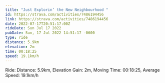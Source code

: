 ```yaml
---
title: "Just Explorin’ the New Neighbourhood "
id: https://strava.com/activities/7486194456
link: https://strava.com/activities/7486194456
date: 2022-07-17T20:51:17:00Z
rideDate: Sun Jul 17 2022
pubDate: Sun, 17 Jul 2022 14:51:17 -0600
type: ride
distance: 5.9km
elevation: 2m
time: 00:18:25
speed: 19.1km/h
---
```

Ride: Distance: 5.9km, Elevation Gain: 2m, Moving Time: 00:18:25, Average Speed: 19.1km/h